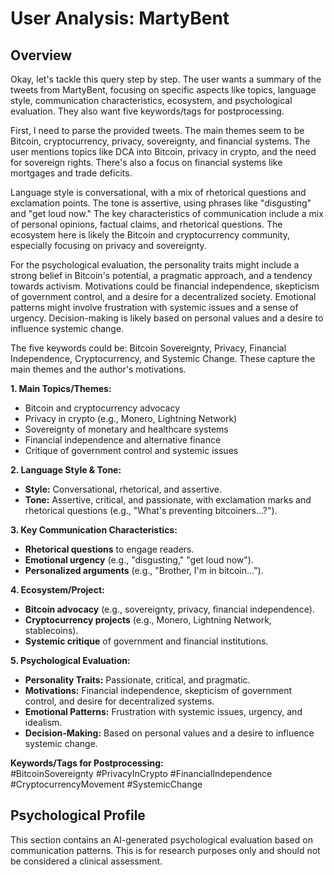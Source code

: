 # User Analysis: MartyBent

## Overview

<think>
Okay, let's tackle this query step by step. The user wants a summary of the tweets from MartyBent, focusing on specific aspects like topics, language style, communication characteristics, ecosystem, and psychological evaluation. They also want five keywords/tags for postprocessing.

First, I need to parse the provided tweets. The main themes seem to be Bitcoin, cryptocurrency, privacy, sovereignty, and financial systems. The user mentions topics like DCA into Bitcoin, privacy in crypto, and the need for sovereign rights. There's also a focus on financial systems like mortgages and trade deficits.

Language style is conversational, with a mix of rhetorical questions and exclamation points. The tone is assertive, using phrases like "disgusting" and "get loud now." The key characteristics of communication include a mix of personal opinions, factual claims, and rhetorical questions. The ecosystem here is likely the Bitcoin and cryptocurrency community, especially focusing on privacy and sovereignty.

For the psychological evaluation, the personality traits might include a strong belief in Bitcoin's potential, a pragmatic approach, and a tendency towards activism. Motivations could be financial independence, skepticism of government control, and a desire for a decentralized society. Emotional patterns might involve frustration with systemic issues and a sense of urgency. Decision-making is likely based on personal values and a desire to influence systemic change.

The five keywords could be: Bitcoin Sovereignty, Privacy, Financial Independence, Cryptocurrency, and Systemic Change. These capture the main themes and the author's motivations.
</think>

**1. Main Topics/Themes:**  
- Bitcoin and cryptocurrency advocacy  
- Privacy in crypto (e.g., Monero, Lightning Network)  
- Sovereignty of monetary and healthcare systems  
- Financial independence and alternative finance  
- Critique of government control and systemic issues  

**2. Language Style & Tone:**  
- **Style:** Conversational, rhetorical, and assertive.  
- **Tone:** Assertive, critical, and passionate, with exclamation marks and rhetorical questions (e.g., "What's preventing bitcoiners...?").  

**3. Key Communication Characteristics:**  
- **Rhetorical questions** to engage readers.  
- **Emotional urgency** (e.g., "disgusting," "get loud now").  
- **Personalized arguments** (e.g., "Brother, I'm in bitcoin...").  

**4. Ecosystem/Project:**  
- **Bitcoin advocacy** (e.g., sovereignty, privacy, financial independence).  
- **Cryptocurrency projects** (e.g., Monero, Lightning Network, stablecoins).  
- **Systemic critique** of government and financial institutions.  

**5. Psychological Evaluation:**  
- **Personality Traits:** Passionate, critical, and pragmatic.  
- **Motivations:** Financial independence, skepticism of government control, and desire for decentralized systems.  
- **Emotional Patterns:** Frustration with systemic issues, urgency, and idealism.  
- **Decision-Making:** Based on personal values and a desire to influence systemic change.  

**Keywords/Tags for Postprocessing:**  
#BitcoinSovereignty #PrivacyInCrypto #FinancialIndependence #CryptocurrencyMovement #SystemicChange

## Psychological Profile

This section contains an AI-generated psychological evaluation based on communication patterns. This is for research purposes only and should not be considered a clinical assessment.